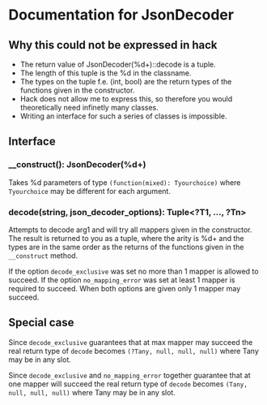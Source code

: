 # Documentation for JsonDecoder

## Why this could not be expressed in hack
* The return value of JsonDecoder(%d+)::decode is a tuple.
* The length of this tuple is the %d in the classname.
* The types on the tuple f.e. (int, bool) are the return types of the functions given in the constructor.
* Hack does not allow me to express this, so therefore you would theoretically need infinetly many classes.
* Writing an interface for such a series of classes is impossible.

## Interface

### __construct(): JsonDecoder(%d+)
Takes %d parameters of type `(function(mixed): Tyourchoice)` where `Tyourchoice` may be different for each argument.

### decode(string, json_decoder_options): Tuple<?T1, ..., ?Tn>
Attempts to decode arg1 and will try all mappers given in the constructor.
The result is returned to you as a tuple, where the arity is %d+ and the types are in the same order as the returns of the functions given in the `__construct` method.


If the option `decode_exclusive` was set no more than 1 mapper is allowed to succeed.
If the option `no_mapping_error` was set at least 1 mapper is required to succeed.
When both options are given only 1 mapper may succeed.

## Special case
Since `decode_exclusive` guarantees that at max mapper may succeed the real return type of `decode` becomes `(?Tany, null, null, null)` where Tany may be in any slot.


Since `decode_exclusive` and `no_mapping_error` together guarantee that at one mapper will succeed the real return type of `decode` becomes `(Tany, null, null, null)` where Tany may be in any slot.